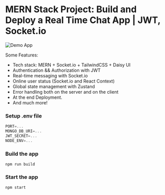 # MERN Stack Project: Build and Deploy a Real Time Chat App | JWT, Socket.io

![Demo App](https://ibb.co/41pyHkm)


Some Features:

-   Tech stack: MERN + Socket.io + TailwindCSS + Daisy UI
-   Authentication && Authorization with JWT
-   Real-time messaging with Socket.io
-   Online user status (Socket.io and React Context)
-   Global state management with Zustand
-   Error handling both on the server and on the client
-   At the end Deployment.
-   And much more!

### Setup .env file

```js
PORT=...
MONGO_DB_URI=...
JWT_SECRET=...
NODE_ENV=...
```

### Build the app

```shell
npm run build
```

### Start the app

```shell
npm start
```
